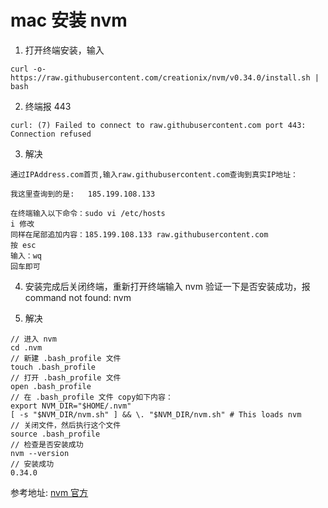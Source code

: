 # mac 安装 nvm

1. 打开终端安装，输入

```
curl -o- https://raw.githubusercontent.com/creationix/nvm/v0.34.0/install.sh | bash
```

2. 终端报 443

```
curl: (7) Failed to connect to raw.githubusercontent.com port 443: Connection refused
```

3. 解决

```
通过IPAddress.com首页,输入raw.githubusercontent.com查询到真实IP地址：

我这里查询到的是:	185.199.108.133

在终端输入以下命令：sudo vi /etc/hosts
i 修改
同样在尾部追加内容：185.199.108.133 raw.githubusercontent.com
按 esc
输入：wq
回车即可
```

4. 安装完成后关闭终端，重新打开终端输入 nvm 验证一下是否安装成功，报 command not found: nvm

5. 解决

```
// 进入 nvm
cd .nvm
// 新建 .bash_profile 文件
touch .bash_profile
// 打开 .bash_profile 文件
open .bash_profile
// 在 .bash_profile 文件 copy如下内容：
export NVM_DIR="$HOME/.nvm"
[ -s "$NVM_DIR/nvm.sh" ] && \. "$NVM_DIR/nvm.sh" # This loads nvm
// 关闭文件，然后执行这个文件
source .bash_profile
// 检查是否安装成功
nvm --version
// 安装成功
0.34.0
```

参考地址:
[nvm 官方](https://github.com/nvm-sh/nvm)
